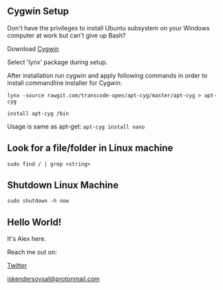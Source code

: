 ## Cygwin Setup

Don't have the privileges to install Ubuntu subsystem on your Windows computer at work but can't give up Bash?

Download <a href="https://www.cygwin.com/setup-x86_64.exe"> Cygwin </a>

Select 'lynx' package during setup.  

After installation run cygwin and apply following commands in order to install commandline installer for Cygwin:

`lynx -source rawgit.com/transcode-open/apt-cyg/master/apt-cyg > apt-cyg`

`install apt-cyg /bin`

Usage is same as apt-get:
`apt-cyg install nano` 

## Look for a file/folder in Linux machine

`sudo find / | grep <string>`

## Shutdown Linux Machine

`sudo shutdown -h now`

## Hello World!

It's Alex here.

Reach me out on:

<a href="https://twitter.com/imsysl"> Twitter </a>

iskendersoysal@protonmail.com
